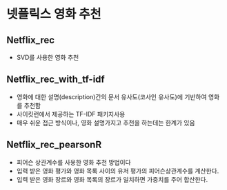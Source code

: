 # 넷플릭스 영화 추천

## Netflix_rec
- SVD를 사용한 영화 추천

## Netflix_rec_with_tf-idf
- 영화에 대한 설명(description)간의 문서 유사도(코사인 유사도)에 기반하여 영화를 추천함
- 사이킷런에서 제공하는 TF-IDF 패키지사용
- 매우 쉬운 접근 방식이나, 영화 설명가지고 추천을 하는데는 한계가 있음

## Netflix_rec_pearsonR
- 피어슨 상관계수를 사용한 영화 추천 방법이다
- 입력 받은 영화 평가와 영화 목록 사이의 유저 평가의 피어슨상관계수를 계산한다.
- 입력 받은 영화 장르와 영화 목록의 장르가 일치하면 가중치를 주어 합산한다.
